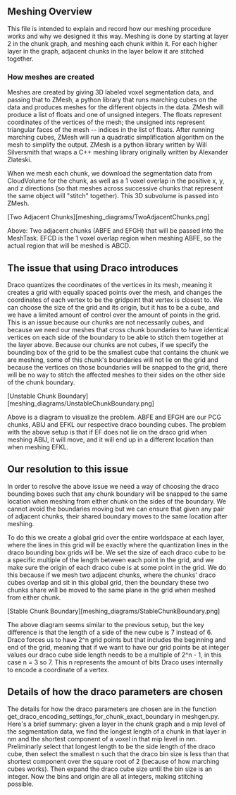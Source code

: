 ## Meshing Overview

This file is intended to explain and record how our meshing procedure works and why we designed it this way.
Meshing is done by starting at layer 2 in the chunk graph, and meshing each chunk within it. For each higher layer in the 
graph, adjacent chunks in the layer below it are stitched together.

### How meshes are created

Meshes are created by giving 3D labeled voxel segmentation data, and passing that to ZMesh, a python library that runs marching cubes on the 
data and produces meshes for the different objects in the data. ZMesh will produce a list of floats and one of unsigned integers. 
The floats represent coordinates of the vertices of the mesh; the unsigned ints represent triangular faces of the mesh -- 
indices in the list of floats. After running marching cubes, ZMesh will run a quadratic simplification algorithm on the mesh to simplify
the output. ZMesh is a python library written by Will Silversmith that wraps a C++ meshing library originally written by Alexander Zlateski.

When we mesh each chunk, we download the segmentation data from CloudVolume for the chunk, as well as a 1 voxel overlap in the positive x, y, and z
directions (so that meshes across successive chunks that represent the same object will "stitch" together). This 3D subvolume is passed into ZMesh.

[Two Adjacent Chunks][meshing_diagrams/TwoAdjacentChunks.png]

Above: Two adjacent chunks (ABFE and EFGH) that will be passed into the MeshTask. EFCD is the 1 voxel overlap region when meshing ABFE, so the actual
region that will be meshed is ABCD.

## The issue that using Draco introduces

Draco quantizes the coordinates of the vertices in its mesh, meaning it creates a grid with equally spaced points over the mesh, 
and changes the coordinates of each vertex to be the gridpoint that vertex is closest to. We can choose the size of the grid and its origin, 
but it has to be a cube, and we have a limited amount of control over the amount of points in the grid. This is an issue because our chunks are
not necessarily cubes, and because we need our meshes that cross chunk boundaries to have identical vertices on each side of the boundary to
be able to stitch them together at the layer above. Because our chunks are not cubes, if we specify the bounding box of the grid to be the
smallest cube that contains the chunk we are meshing, some of this chunk's boundaries will not lie on the grid and because 
the vertices on those boundaries will be snapped to the grid, there will be no way to stitch the affected meshes to their sides on the other
side of the chunk boundary.

[Unstable Chunk Boundary][meshing_diagrams/UnstableChunkBoundary.png]

Above is a diagram to visualize the problem. ABFE and EFGH are our PCG chunks, ABIJ and EFKL our respective draco bounding cubes. The problem with the
above setup is that if EF does not lie on the draco grid when meshing ABIJ, it will move, and it will end up in a different location than when meshing
EFKL.

## Our resolution to this issue

In order to resolve the above issue we need a way of choosing the draco bounding boxes such that any chunk boundary will be snapped 
to the same location when meshing from either chunk on the sides of the boundary. We cannot avoid the boundaries moving but we can ensure 
that given any pair of adjacent chunks, their shared boundary moves to the same location after meshing. 

To do this we create a global grid over the entire worldspace at each layer, where the lines in this grid will be exactly where the quantization
lines in the draco bounding box grids will be. We set the size of each draco cube to be a specific multiple of the length between each point in the
grid, and we make sure the origin of each draco cube is at some point in the grid. We do this because if we mesh two adjacent chunks, 
where the chunks' draco cubes overlap and sit in this global grid, then the boundary these two chunks share will be moved to the same plane in the
grid when meshed from either chunk.

[Stable Chunk Boundary][meshing_diagrams/StableChunkBoundary.png]

The above diagram seems similar to the previous setup, but the key difference is that the length of a side of the new cube is 7 instead of 6.
Draco forces us to have 2^n grid points but that includes the beginning and end of the grid, meaning that if we want to have our grid points be at
integer values our draco cube side length needs to be a multiple of 2^n - 1, in this case n = 3 so 7. This n represents the amount of bits Draco uses
internally to encode a coordinate of a vertex.

## Details of how the draco parameters are chosen

The details for how the draco parameters are chosen are in the function get_draco_encoding_settings_for_chunk_exact_boundary in meshgen.py.
Here's a brief summary: given a layer in the chunk graph and a mip level of the segmentation data, we find the longest length of a chunk in that layer
in nm and the shortest component of a voxel in that mip level in nm. Preliminarly select that longest length to be the side length of the draco cube,
then select the smallest n such that the draco bin size is less than that shortest component over the square root of 2 (because of how marching cubes works).
Then expand the draco cube size until the bin size is an integer. Now the bins and origin are all at integers, making stitching possible.
